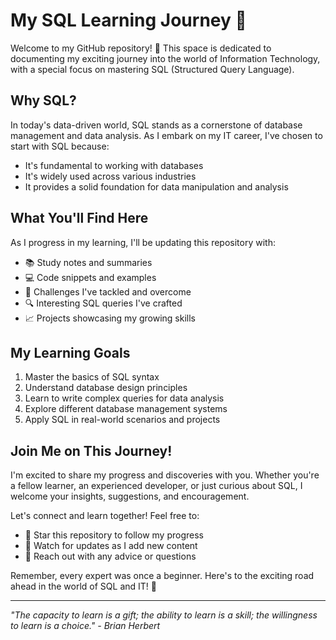 # My SQL Learning Journey 🚀

Welcome to my GitHub repository! 👋 This space is dedicated to documenting my exciting journey into the world of Information Technology, with a special focus on mastering SQL (Structured Query Language).

## Why SQL?

In today's data-driven world, SQL stands as a cornerstone of database management and data analysis. As I embark on my IT career, I've chosen to start with SQL because:

- It's fundamental to working with databases
- It's widely used across various industries
- It provides a solid foundation for data manipulation and analysis

## What You'll Find Here

As I progress in my learning, I'll be updating this repository with:

- 📚 Study notes and summaries
- 💻 Code snippets and examples
- 🧠 Challenges I've tackled and overcome
- 🔍 Interesting SQL queries I've crafted
- 📈 Projects showcasing my growing skills

## My Learning Goals

1. Master the basics of SQL syntax
2. Understand database design principles
3. Learn to write complex queries for data analysis
4. Explore different database management systems
5. Apply SQL in real-world scenarios and projects

## Join Me on This Journey!

I'm excited to share my progress and discoveries with you. Whether you're a fellow learner, an experienced developer, or just curious about SQL, I welcome your insights, suggestions, and encouragement.

Let's connect and learn together! Feel free to:

- 🌟 Star this repository to follow my progress
- 🔔 Watch for updates as I add new content
- 🤝 Reach out with any advice or questions

Remember, every expert was once a beginner. Here's to the exciting road ahead in the world of SQL and IT! 🎉

---

*"The capacity to learn is a gift; the ability to learn is a skill; the willingness to learn is a choice." - Brian Herbert*
